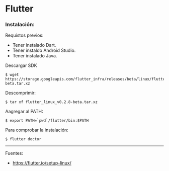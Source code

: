 # Flutter

### Instalación:

Requistos previos:

+ Tener instalado Dart.
+ Tener instaldo Android Studio.
+ Tener instalado Java.

Descargar SDK

    $ wget https://storage.googleapis.com/flutter_infra/releases/beta/linux/flutter_linux_v0.2.8-beta.tar.xz
    
Descomprimir: 

    $ tar xf flutter_linux_v0.2.8-beta.tar.xz

Aagregar al PATH:

    $ export PATH=`pwd`/flutter/bin:$PATH
    
Para comprobar la instalación:

    $ flutter doctor

---

Fuentes:

+ https://flutter.io/setup-linux/